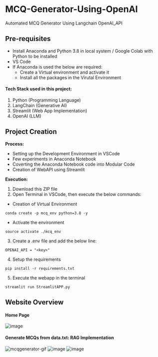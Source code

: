 # MCQ-Generator-Using-OpenAI
Automated MCQ Generator Using Langchain OpenAI_API

## Pre-requisites
  - Install Anaconda and Python 3.8 in local system / Google Colab with Python to be installed
  - VS Code
  - If Anaconda is used the below are required:
	  - Create a Virtual environment and activate it
	  - Install all the packages in the Virutal Environment
#### Tech Stack used in this project:
1. Python (Programming Language)
2. LangChain (Generative AI)
3. Streamlit (Web App Implementation)
4. OpenAI (LLM)
   
## Project Creation
**Process:**
  - Setting up the Development Environment in VSCode
  - Few experiments in Anaconda Notebook
  - Coverting the Anaconda Notebook code into Modular Code
  - Creation of WebAPI using Streamlit

**Execution:**
1. Download this ZIP file
2. Open Terminal in VSCode, then execute the below commands:
- Creation of Virtual Environment
```
conda create -p mcq_env python=3.8 -y
```
- Activate the environment
```
source activate ./mcq_env
```
3. Create a .env file and add the below line:
```
OPENAI_API = "<key>"
```
4. Setup the requirements
```
pip install -r requirements.txt
```
5. Execute the webapp in the terminal
```
streamlit run StreamlitAPP.py
```

## Website Overview
#### Home Page
![image](https://github.com/Kowshik-407/MCQ-Generator-Using-OpenAI/assets/66817358/14e54bf1-bd49-4111-aad1-3f58b7b02e9b)


#### Generate MCQs from data.txt: RAG Implementation
![mcqgenerator-gif](https://github.com/Kowshik-407/MCQ-Generator-Using-OpenAI/assets/66817358/f9a16c6f-66c1-41a1-b22c-d2579eb784eb)
![image](https://github.com/Kowshik-407/MCQ-Generator-Using-OpenAI/assets/66817358/355ab37c-ac27-48fe-ad3e-f3c11ece1b13)
![image](https://github.com/Kowshik-407/MCQ-Generator-Using-OpenAI/assets/66817358/be7012b5-52f5-4005-a44e-a86c0b8be1e2)

